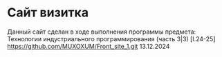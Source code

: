 # Сайт визитка
Данный сайт сделан в ходе выполнения программы предмета: Технологии индустриального программирования (часть 3|3) [I.24-25]
https://github.com/MUXOXUM/Front_site_1.git
13.12.2024
